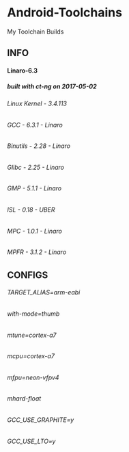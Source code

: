 # Android-Toolchains
My Toolchain Builds


 <h2>INFO</h2>
 
<h4>Linaro-6.3</h4>
 
<h5>built with ct-ng on 2017-05-02</h5>
  
 
<h6>Linux Kernel - 3.4.113</h6>
<h6>GCC - 6.3.1 - Linaro</h6>
<h6>Binutils - 2.28 - Linaro</h6>
<h6>Glibc - 2.25 - Linaro</h6>
<h6>GMP - 5.1.1 - Linaro</h6>
<h6>ISL - 0.18 - UBER</h6>
<h6>MPC - 1.0.1 - Linaro</h6>
<h6>MPFR - 3.1.2 - Linaro</h6>
 
 <h2>CONFIGS</h2>

<h6>TARGET_ALIAS=arm-eabi</h6>
<h6>with-mode=thumb</h6>
<h6>mtune=cortex-a7</h6>
<h6>mcpu=cortex-a7</h6>
<h6>mfpu=neon-vfpv4</h6>
<h6>mhard-float</h6>
<h6>GCC_USE_GRAPHITE=y</h6>
<h6>GCC_USE_LTO=y</h6>



